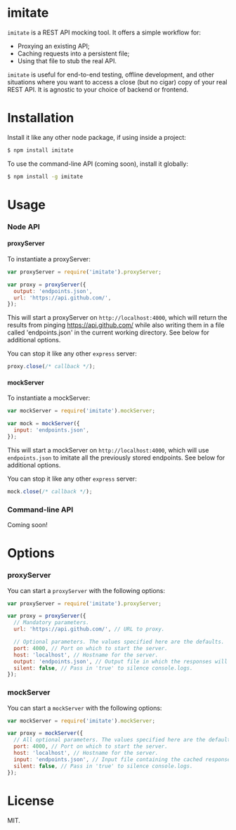 imitate
=========

`imitate` is a REST API mocking tool. It offers a simple workflow for:

- Proxying an existing API;
- Caching requests into a persistent file;
- Using that file to stub the real API.

`imitate` is useful for end-to-end testing, offline development, and other situations where you want to access a close (but no cigar) copy of your real REST API. It is agnostic to your choice of backend or frontend.

Installation
============

Install it like any other node package, if using inside a project:

```bash
$ npm install imitate
```

To use the command-line API (coming soon), install it globally:

```bash
$ npm install -g imitate
```

Usage
=====

### Node API

#### proxyServer

To instantiate a proxyServer:

```javascript
var proxyServer = require('imitate').proxyServer;

var proxy = proxyServer({
  output: 'endpoints.json',
  url: 'https://api.github.com/',
});
```

This will start a proxyServer on `http://localhost:4000`, which will return the results from pinging https://api.github.com/ while also writing them in a file called 'endpoints.json' in the current working directory. See below for additional options.

You can stop it like any other `express` server:

```javascript
proxy.close(/* callback */);
```

#### mockServer

To instantiate a mockServer:

```javascript
var mockServer = require('imitate').mockServer;

var mock = mockServer({
  input: 'endpoints.json',
});
```

This will start a mockServer on `http://localhost:4000`, which will use `endpoints.json` to imitate all the previously stored endpoints. See below for additional options.

You can stop it like any other `express` server:

```javascript
mock.close(/* callback */);
```

### Command-line API

Coming soon!

Options
=======

### proxyServer

You can start a `proxyServer` with the following options:

```javascript
var proxyServer = require('imitate').proxyServer;

var proxy = proxyServer({
  // Mandatory parameters.
  url: 'https://api.github.com/', // URL to proxy.

  // Optional parameters. The values specified here are the defaults.
  port: 4000, // Port on which to start the server.
  host: 'localhost', // Hostname for the server.
  output: 'endpoints.json', // Output file in which the responses will be cached.
  silent: false, // Pass in 'true' to silence console.logs.
});
```

### mockServer

You can start a `mockServer` with the following options:

```javascript
var mockServer = require('imitate').mockServer;

var proxy = mockServer({
  // All optional parameters. The values specified here are the defaults.
  port: 4000, // Port on which to start the server.
  host: 'localhost', // Hostname for the server.
  input: 'endpoints.json', // Input file containing the cached responses.
  silent: false, // Pass in 'true' to silence console.logs.
});
```

License
=======

MIT.
